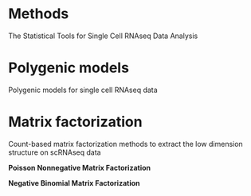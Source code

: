 
# Methods
The Statistical Tools for Single Cell RNAseq Data Analysis

# Polygenic models
Polygenic models for single cell RNAseq data

# Matrix factorization
Count-based matrix factorization methods to extract the low dimension structure on scRNAseq data

**Poisson Nonnegative Matrix Factorization**

**Negative Binomial Matrix Factorization**



